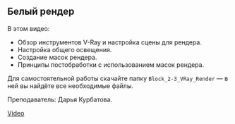 ## Белый рендер

В этом видео:

*   Обзор инструментов V-Ray и настройка сцены для рендера.
*   Настройка общего освещения.
*   Создание масок рендера.
*   Принципы постобработки с использованием масок рендера.

Для самостоятельной работы скачайте папку `Block_2-3_VRay_Render` — в ней вы найдёте все необходимые файлы.  

Преподаватель: Дарья Курбатова. 

[Video](https://player.softculture.cc/embed/online/IVZ/IVZ_4.16.03_L1-2_V-Ray_Sketch_Render)